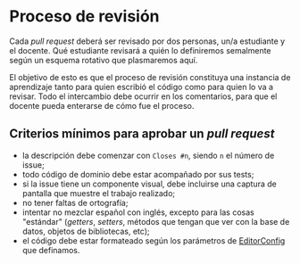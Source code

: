# Proceso de revisión

Cada _pull request_ deberá ser revisado por dos personas, un/a estudiante y el docente. Qué estudiante revisará a quién lo definiremos semalmente según un esquema rotativo que plasmaremos aquí.

El objetivo de esto es que el proceso de revisión constituya una instancia de aprendizaje tanto para quien escribió el código como para quien lo va a revisar. Todo el intercambio debe ocurrir en los comentarios, para que el docente pueda enterarse de cómo fue el proceso.

## Criterios mínimos para aprobar un _pull request_

* la descripción debe comenzar con `Closes #n`, siendo `n` el número de issue;
* todo código de dominio debe estar acompañado por sus tests;
* si la issue tiene un componente visual, debe incluirse una captura de pantalla que muestre el trabajo realizado;
* no tener faltas de ortografía;
* intentar no mezclar español con inglés, excepto para las cosas "estándar" (_getters_, _setters_, métodos que tengan que ver con la base de datos, objetos de bibliotecas, etc);
* el código debe estar formateado según los parámetros de [EditorConfig](https://editorconfig.org/) que definamos.

